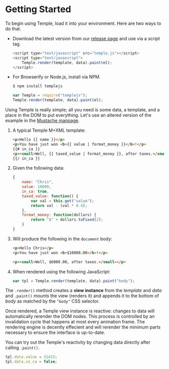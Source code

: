 # Getting Started

To begin using Temple, load it into your environment. Here are two ways to do that.

- Download the latest version from our [release page](https://github.com/BeneathTheInk/Temple/releases) and use via a script tag.

	```js
	<script type="text/javascript" src="temple.js"></script>
	<script type="text/javascript">
		Temple.render(template, data).paint(el);
	</script>
	```

- For Browserify or Node.js, install via NPM.

	```sh
	$ npm install templejs
	```

	```js
	var Temple = require("templejs");
	Temple.render(template, data).paint(el);
	```

Using Temple is really simple; all you need is some data, a template, and a place in the DOM to put everything. Let's use an altered version of the example in the [Mustache manpage](http://mustache.github.io/mustache.5.html).

1. A typical Temple M+XML template:

	```html
	<p>Hello {{ name }}</p>
	<p>You have just won <b>{{ value | format_money }}</b>!</p>
	{{# in_ca }}
	<p><small>Well, {{ taxed_value | format_money }}, after taxes.</small></p>
	{{/ in_ca }}
	```

2. Given the following data:

	```js
	{
		name: "Chris",
		value: 10000,
		in_ca: true,
		taxed_value: function() {
			var val = this.get("value");
			return val - (val * 0.4);
		},
		format_money: function(dollars) {
			return "$" + dollars.toFixed(2);
		}
	}
	```

3. Will produce the following in the `document` body:

	```html
	<p>Hello Chris</p>
	<p>You have just won <b>$10000.00</b>!</p>

	<p><small>Well, $6000.00, after taxes.</small></p>
	```

4. When rendered using the following JavaScript:

	```js
	var tpl = Temple.render(template, data).paint("body");
	```

The `.render()` method creates a __view instance__ from the _template_ and _data_ and `.paint()` _mounts_ the view (renders it) and appends it to the bottom of _body_ as matched by the `"body"` CSS selector.

Once rendered, a Temple view instance is reactive: changes to data will automatically rerender the DOM nodes. This process is controlled by an invalidation cycle that happens at most every animation frame. The rendering engine is decently effecient and will rerender the minimum parts necessary to ensure the interface is up-to-date.

You can try out the Temple's reactivity by changing data directly after calling `.paint()`.

```js
tpl.data.value = 31415;
tpl.data.in_ca = false;
```

